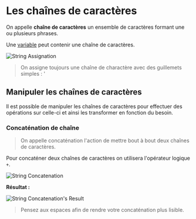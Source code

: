 # Les chaînes de caractères

On appelle **chaîne de caractères** un ensemble de caractères formant une ou plusieurs phrases.

Une [variable](https://github.com/TresorDeKelloggS/Lille_JavaScript_Wiki/wiki/Les-Variables) peut contenir une chaîne de caractères.

![String Assignation](https://raw.githubusercontent.com/TresorDeKelloggS/Lille_JavaScript_Wiki/master/ressources/strings/assignation.png)

> On assigne toujours une chaîne de charactère avec des guillemets simples : '

## Manipuler les chaînes de caractères

Il est possible de manipuler les chaînes de caractères pour effectuer des opérations sur celle-ci et ainsi les transformer en fonction du besoin.

### Concaténation de chaîne

> On appelle concaténation l'action de mettre bout à bout deux chaînes de caractères.

Pour concaténer deux chaînes de caractères on utilisera l'opérateur logique ```+```.

![String Concatenation](https://raw.githubusercontent.com/TresorDeKelloggS/Lille_JavaScript_Wiki/master/ressources/strings/concatenation.png)

**Résultat :**

![String Concatenation's Result](https://raw.githubusercontent.com/TresorDeKelloggS/Lille_JavaScript_Wiki/master/ressources/strings/concatenation_result.png)

> Pensez aux espaces afin de rendre votre concaténation plus lisible.